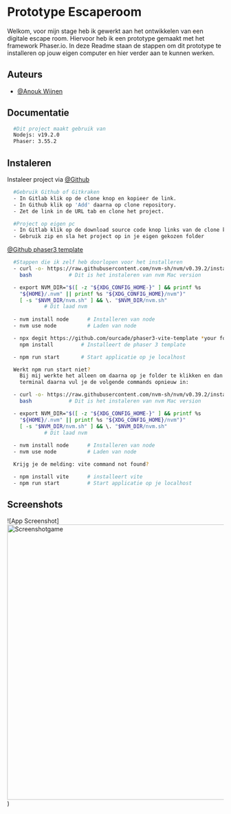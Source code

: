
# Prototype Escaperoom

Welkom, 
voor mijn stage heb ik gewerkt aan het ontwikkelen van een digitale
escape room. Hiervoor heb ik een prototype gemaakt met het framework Phaser.io.
In deze Readme staan de stappen om dit prototype te installeren op jouw eigen computer
en hier verder aan te kunnen werken.



## Auteurs


- [@Anouk Wijnen](https://github.com/Lyanna133)




## Documentatie

```bash
  #Dit project maakt gebruik van
  Nodejs: v19.2.0
  Phaser: 3.55.2
```


## Instaleren

Instaleer project via [@Github](https://github.com/Lyanna133/prototype-escaperoom)

```bash
  #Gebruik Github of Gitkraken
  - In Gitlab klik op de clone knop en kopieer de link.
  - In Github klik op 'Add' daarna op clone repository.
  - Zet de link in de URL tab en clone het project.
```
```bash
  #Project op eigen pc
  - In Gitlab klik op de download source code knop links van de clone knop.
  - Gebruik zip en sla het project op in je eigen gekozen folder
```
[@Github phaser3 template](https://github.com/ourcade/phaser3-vite-template)
```bash
  #Stappen die ik zelf heb doorlopen voor het installeren
  - curl -o- https://raw.githubusercontent.com/nvm-sh/nvm/v0.39.2/install.sh |
    bash            # Dit is het instaleren van nvm Mac version

  - export NVM_DIR="$([ -z "${XDG_CONFIG_HOME-}" ] && printf %s
    "${HOME}/.nvm" || printf %s "${XDG_CONFIG_HOME}/nvm")"
    [ -s "$NVM_DIR/nvm.sh" ] && \. "$NVM_DIR/nvm.sh"
            # Dit laad nvm
  
  - nvm install node      # Installeren van node
  - nvm use node          # Laden van node

  - npx degit https://github.com/ourcade/phaser3-vite-template *your folder*
    npm install         # Installeert de phaser 3 template

  - npm run start       # Start applicatie op je localhost
```

```bash
  Werkt npm run start niet?
    Bij mij werkte het alleen om daarna op je folder te klikken en dan “open in integrated
    terminal daarna vul je de volgende commands opnieuw in:

  - curl -o- https://raw.githubusercontent.com/nvm-sh/nvm/v0.39.2/install.sh |
    bash            # Dit is het instaleren van nvm Mac version  

  - export NVM_DIR="$([ -z "${XDG_CONFIG_HOME-}" ] && printf %s
    "${HOME}/.nvm" || printf %s "${XDG_CONFIG_HOME}/nvm")"
    [ -s "$NVM_DIR/nvm.sh" ] && \. "$NVM_DIR/nvm.sh"
            # Dit laad nvm
  
  - nvm install node      # Installeren van node
  - nvm use node          # Laden van node

  Krijg je de melding: vite command not found?

  - npm install vite      # installeert vite
  - npm run start         # Start applicatie op je localhost
```
## Screenshots

![App Screenshot]<img width="640" alt="Screenshotgame" src="https://user-images.githubusercontent.com/103851643/211283409-558f1878-94b2-4c56-bb4c-11a9196ff9e5.png">
)



